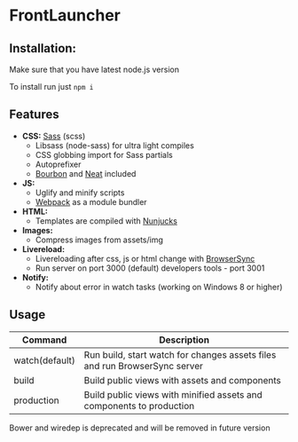 # FrontLauncher
## Installation:

Make sure that you have latest node.js version
<p>To install run just
  <code>npm i</code>
</p>


## Features
- **CSS:** [Sass](http://sass-lang.com/) (scss)
  - Libsass (node-sass) for ultra light compiles
  - CSS globbing import for Sass partials
  - Autoprefixer
  - [Bourbon](http://bourbon.io/) and [Neat](http://neat.bourbon.io/) included
- **JS:**
  - Uglify and minify scripts
  - [Webpack](https://webpack.github.io/) as a module bundler
- **HTML:**
  - Templates are compiled with [Nunjucks](https://mozilla.github.io/nunjucks/)
- **Images:**
  - Compress images from assets/img
- **Livereload:**
  - Livereloading after css, js or html change with [BrowserSync](http://www.browsersync.io/)
  - Run server on port 3000 (default) developers tools - port 3001
- **Notify:**
  - Notify about error in watch tasks (working on Windows 8 or higher)


## Usage

| Command        | Description                                                                                                                     |
|----------------|---------------------------------------------------------------------------------------------------------------------------------|
| watch(default) | Run build, start watch for changes assets files and run BrowserSync server                                                      |
| build          | Build public views with assets and components                                                                                   |
| production     | Build public views with minified assets and components to production                                                            |

<p>
   Bower and wiredep is deprecated and will be removed in future version
</p>

